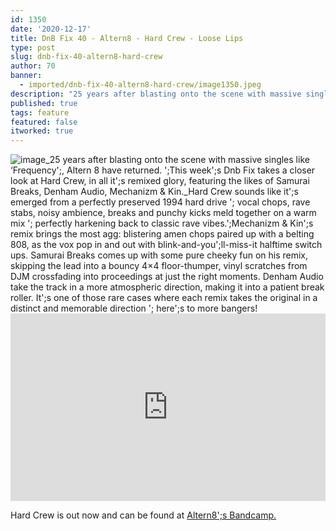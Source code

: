 ```yaml
---
id: 1350
date: '2020-12-17'
title: DnB Fix 40 - Altern8 - Hard Crew - Loose Lips
type: post
slug: dnb-fix-40-altern8-hard-crew
author: 70
banner:
  - imported/dnb-fix-40-altern8-hard-crew/image1350.jpeg
description: "25 years after blasting onto the scene with massive singles like ‘Frequency’, Altern 8 have returned. \_This week's Dnb Fix takes a closer look at Hard Crew, in all it's remixed glory, featuring the likes of Samurai Breaks, Denham Audio, Mechanizm & Kin. Hard Crew sounds like it’s emerged from a perfectly preserved 1994 hard [...]Read More..."
published: true
tags: feature
featured: false
itworked: true
---
```

![image](../imported/dnb-fix-40-altern8-hard-crew/image1350.jpeg)_25 years after blasting onto the scene with massive singles like ‘Frequency';, Altern 8 have returned. ';This week';s Dnb Fix takes a closer look at Hard Crew, in all it';s remixed glory, featuring the likes of Samurai Breaks, Denham Audio, Mechanizm & Kin._Hard Crew sounds like it';s emerged from a perfectly preserved 1994 hard drive '; vocal chops, rave stabs, noisy ambience, breaks and punchy kicks meld together on a warm mix '; perfectly harkening back to classic rave vibes.';Mechanizm & Kin';s remix brings the most agg: blistering amen chops paired up with a belting 808, as the vox pop in and out with blink-and-you';ll-miss-it halftime switch ups. Samurai Breaks comes up with some pure cheeky fun on his remix, skipping the lead into a bouncy 4×4 floor-thumper, vinyl scratches from DJM crossfading into proceedings at just the right moments. Denham Audio take the track in a more atmospheric direction, making it into a patient break roller. It';s one of those rare cases where each remix takes the original in a distinct and memorable direction '; here';s to more bangers!<iframe width='100%' height='300' scrolling='no' frameborder='no' allow='autoplay' src='https://bandcamp.com/EmbeddedPlayer/album=1574157845/size=large/bgcol=ffffff/linkcol=0687f5/tracklist=false/artwork=small/transparent=true/'></iframe>

Hard Crew is out now and can be found at [Altern8';s Bandcamp.](https://altern8official.bandcamp.com/album/hard-crew)